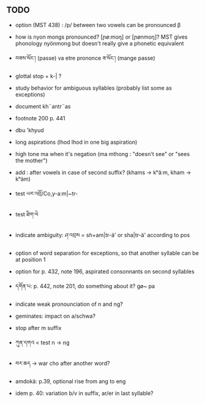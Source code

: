 ## TODO

- option (MST 438) : /p/ between two vowels can be pronounced β

- how is nyon mongs pronounced? [ɲø:moŋ] or [ɲønmoŋ]? MST gives phonology nyönmong but doesn't really give a phonetic equivalent

- བཟས་སོང་། (passe) va etre prononce ཟ་སོང་། (mange passe)
- glottal stop + k-| ?
- study behavior for ambiguous syllables (probably list some as exceptions)
- document kh¨antr¨as
- footnote 200 p. 441
- dbu 'khyud
- long aspirations (lhod lhod in one big aspiration)
- high tone ma when it's negation (ma mthong : "doesn't see" or "sees the mother")
- add : after vowels in case of second suffix? (khams -> kʰâːm, kham -> kʰàm)
- test ཡར་འབྲོ/Co,y-a:m|~tr-
- test ཐིག་ལེ
- indicate ambiguity: ཤ་འབྲས = sh+am|tr-ä' or sha|tr-ä' according to pos
- option of word separation for exceptions, so that another syllable can be at position 1
- option for p. 432, note 196, aspirated consonnants on second syllables
- དགོན་པ: p. 442, note 201, do something about it? gø~ pa
- indicate weak pronounciation of n and ng?
- geminates: impact on a/schwa?
- stop after m suffix
- ཀུན་དགའ < test n -> ng
- བར་ཆད -> war cho after another word?
- amdokä: p.39, optional rise from ang to eng
- idem p. 40: variation b/v in suffix, ar/er in last syllable?
